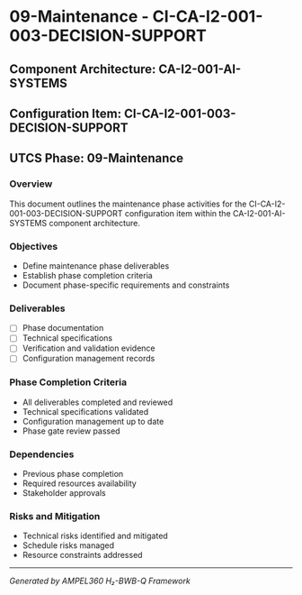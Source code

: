 # 09-Maintenance - CI-CA-I2-001-003-DECISION-SUPPORT

## Component Architecture: CA-I2-001-AI-SYSTEMS
## Configuration Item: CI-CA-I2-001-003-DECISION-SUPPORT
## UTCS Phase: 09-Maintenance

### Overview
This document outlines the maintenance phase activities for the CI-CA-I2-001-003-DECISION-SUPPORT configuration item within the CA-I2-001-AI-SYSTEMS component architecture.

### Objectives
- Define maintenance phase deliverables
- Establish phase completion criteria
- Document phase-specific requirements and constraints

### Deliverables
- [ ] Phase documentation
- [ ] Technical specifications
- [ ] Verification and validation evidence
- [ ] Configuration management records

### Phase Completion Criteria
- All deliverables completed and reviewed
- Technical specifications validated
- Configuration management up to date
- Phase gate review passed

### Dependencies
- Previous phase completion
- Required resources availability
- Stakeholder approvals

### Risks and Mitigation
- Technical risks identified and mitigated
- Schedule risks managed
- Resource constraints addressed

---
*Generated by AMPEL360 H₂-BWB-Q Framework*
